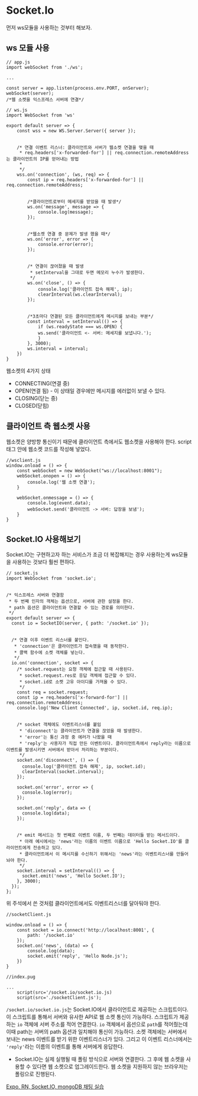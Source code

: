 # Socket.Io

먼저 ws모듈을 사용하는 것부터 해보자.

## ws 모듈 사용

```
// app.js
import webSocket from './ws';

...

const server = app.listen(process.env.PORT, onServer);
webSocket(server);
/*웹 소켓을 익스프레스 서버에 연결*/

// ws.js
import WebSocket from 'ws'

export default server => {
    const wss = new WS.Server.Server({ server });


    /* 연결 이벤트 리스너: 클라이언트와 서버가 웹소켓 연결을 맺을 때
     * req.headers['x-forwarded-for'] || req.connection.remoteAddress는 클라이언트의 IP를 얻어내는 방법
     *
     */
    wss.on('connection', (ws, req) => {
        const ip = req.headers['x-forwarded-for'] || req.connection.remoteAddress;


        /*클라이언트로부터 메세지를 받았을 때 발생*/
        ws.on('message', message => {
            console.log(message);
        });


        /*웹소켓 연결 중 문제가 발생 했을 때*/
        ws.on('error', error => {
            console.error(error);
        });


        /* 연결이 끊어졌을 때 발생
         * setInterval을 그대로 두면 메모리 누수가 발생한다.
         */
        ws.on('close', () => {
            console.log('클라이언트 접속 해제', ip);
            clearInterval(ws.clearInterval);
        });


        /*3초마다 연결된 모든 클라이언트에게 메시지를 보내는 부분*/
        const interval = setInterval(() => {
            if (ws.readyState === ws.OPEN) {
            ws.send('클라이언트 <- 서버: 메세지를 보냅니다.');
            }
        }, 3000);
        ws.interval = interval;
    })
}
```

웹소켓의 4가지 상태

- CONNECTING(연결 중)
- OPEN(연결 됨) - 이 상태일 경우에만 메시지를 에러없이 보낼 수 있다.
- CLOSING(닫는 중)
- CLOSED(닫힘)

## 클라이언트 측 웹소켓 사용

웹소켓은 양방향 통신이기 때문에 클라이언트 측에서도 웹소켓을 사용해야 한다. script 태그 안에 웹소켓 코드를 작성해 넣었다.

```
//wsclient.js
window.onload = () => {
    const webSocket = new WebSocket("ws://localhost:8001");
    webSocket.onopen = () => {
        console.log('웹 소켓 연결');
    }

    webSocket.onmessage = () => {
        console.log(event.data);
        webSocket.send('클라이언트 -> 서버: 답장을 보냄');
    }
}
```

## Socket.IO 사용해보기

Socket.IO는 구현하고자 하는 서비스가 조금 더 복잡해지는 경우 사용하는게 ws모듈을 사용하는 것보다 훨씬 편하다.

```
// socket.js
import WebSocket from 'socket.io';


/* 익스프레스 서버와 연결함
 * 두 번째 인자의 객체는 옵션으로, 서버에 관한 설정을 한다.
 * path 옵션은 클라이언트와 연결할 수 있는 경로를 의미한다.
 */
export default server => {
  const io = SocketIO(server, { path: '/socket.io' });


  /* 연결 이후 이벤트 리스너를 붙인다.
   * 'connection'은 클라이언트가 접속했을 때 동작한다.
   * 콜백 함수에 소켓 객체를 넣는다.
   */
  io.on('connection', socket => {
    /* socket.request는 요청 객체에 접근할 때 사용된다.
     * socket.request.res로 응답 객체에 접근할 수 있다.
     * socket.id로 소켓 고유 아이디를 가져올 수 있다.
     */
    const req = socket.request;
    const ip = req.headers['x-forward-for'] || req.connection.remoteAddress;
    console.log('New Client Connected', ip, socket.id, req.ip);


    /* socket 객체에도 이벤트리스너를 붙임
     * 'diconnect'는 클라이언트가 연결을 끊었을 때 발생한다.
     * 'error'는 통신 과정 중 에러가 나왔을 때
     * 'reply'는 사용자가 직접 만든 이벤트이다. 클라이언트측에서 reply라는 이름으로 이벤트를 발생시키면 서버에서 받아서 처리하는 부분이다.
     */
    socket.on('disconnect', () => {
      console.log('클라이언트 접속 해제', ip, socket.id);
      clearInterval(socket.interval);
    });

    socket.on('error', error => {
      console.log(error);
    });

    socket.on('reply', data => {
      console.log(data);
    });


    /* emit 메서드는 첫 번째로 이벤트 이름, 두 번째는 데이터들 받는 메서드이다.
     * 아래 예시에서는 'news'라는 이름의 이벤트 이름으로 'Hello Socket.IO'를 클라이언트에게 전송하고 있다.
     * 클라이언트에서 이 메시지를 수신하기 위해서는 'news'라는 이벤트리스너를 만들어놔야 한다.
     */
    socket.interval = setInterval(() => {
      socket.emit('news', 'Hello Socket.IO');
    }, 3000);
  });
};
```

위 주석에서 쓴 것처럼 클라이언트에서도 이벤트리스너를 달아둬야 한다.

```
//socketClient.js

window.onload = () => {
    const socket = io.connect('http://localhost:8001', {
        path: '/socket.io'
    });
    socket.on('news', (data) => {
        console.log(data);
        socket.emit('reply', 'Hello Node.js');
    })
}

//index.pug

...
    script(src='/socket.io/socket.io.js)
    script(src='./socketClient.js');
```

`/socket.io/socket.io.js`는 Socket.IO에서 클라이언트로 제공하는 스크립트이다. 이 스크립트를 통해서 서버와 유사한 API로 웹 소켓 통신이 가능하다. 스크립트가 제공하는 `io` 객체에 서버 주소를 적어 연결한다. `io` 객체에서 옵션으로 `path`를 적어줬는데 이때 path는 서버의 path 옵션과 일치해야 통신이 가능하다. 소켓 객체에는 서버에서 보내는 news 이벤트를 받기 위한 이벤트리스너가 있다. 그리고 이 이벤트 리스너에서는 `'reply'`라는 이름의 이벤트를 통해 서버에게 응답한다.

- Socket.IO는 실제 실행될 때 폴링 방식으로 서버와 연결한다. 그 후에 웹 소켓을 사용할 수 있다면 웹 소켓으로 업그레이드한다. 웹 소켓을 지원하지 않는 브라우저는 폴링으로 진행된다.

[Expo, RN, Socket.IO, mongoDB 채팅 실습]('../')
